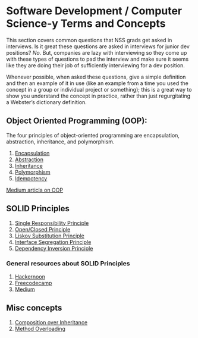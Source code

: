 # Software Development / Computer Science-y Terms and Concepts

This section covers common questions that NSS grads get asked in interviews. Is it great these questions are asked in interviews for junior dev positions? *_No_*. But, companies are lazy with interviewing so they come up with these types of questions to pad the interview and make sure it seems like they are doing their job of sufficiently interviewing for a dev position. 

Whenever possible, when asked these questions, give a simple definition and then an example of it in use (like an example from a time you used the concept in a group or individual project or something); this is a great way to show you understand the concept in practice, rather than just regurgitating a Webster’s dictionary definition.

## Object Oriented Programming (OOP):
The four principles of object-oriented programming are encapsulation, abstraction, inheritance, and polymorphism.
1. [Encapsulation](./chapters/ENCAPSULATION.md)
1. [Abstraction](./chapters/ABSTRACTION.md)
1. [Inheritance](./chapters/INHERITANCE.md)
1. [Polymorphism](./chapters/POLYMORPHISM.md)
1. [Idempotency](./chapters/IDEMPOTENCY.md)

[Medium articla on OOP](https://medium.freecodecamp.org/object-oriented-programming-concepts-21bb035f7260)

## SOLID Principles

1. [Single Responsibility Principle](https://github.com/nashville-software-school/bangazon-inc/blob/master/book-1-orientation/chapters/SINGLE_RESPONSIBILITY_PRINCIPLE.md)
1. [Open/Closed Principle](https://github.com/nashville-software-school/bangazon-inc/blob/master/book-1-orientation/chapters/OPEN_CLOSED_PRINCIPLE.md)
1. [Liskov Substitution Principle](https://github.com/nashville-software-school/bangazon-inc/blob/master/book-1-orientation/chapters/LISKOV_SUBSTITUTION_PRINCIPLE.md)
1. [Interface Segregation Principle](https://github.com/nashville-software-school/bangazon-inc/blob/master/book-1-orientation/chapters/INTERFACE_SEGREGATION_PRINCIPLE.md)
1. [Dependency Inversion Principle](https://deviq.com/dependency-inversion-principle/)

### General resources about SOLID Principles
1. [Hackernoon](https://hackernoon.com/solid-principles-made-easy-67b1246bcdf)
1. [Freecodecamp](https://medium.freecodecamp.org/my-crypto-coins-app-series-part-1-36fe781a75c1)
1. [Medium](https://medium.com/mindorks/solid-principles-explained-with-examples-79d1ce114ace)

## Misc concepts
1. [Composition over Inheritance](./chapters/COMP-INHERITANCE.md)
1. [Method Overloading](./chapters/METHOD-OVERLOADING.md)

